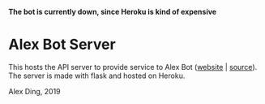 **The bot is currently down, since Heroku is kind of expensive**

# Alex Bot Server

This hosts the API server to provide service to Alex Bot ([website](https://alexding123.github.io/alexbot/) | [source](https://github.com/alexding123/alexbot)). The server is made with flask and hosted on Heroku. 

Alex Ding, 2019
